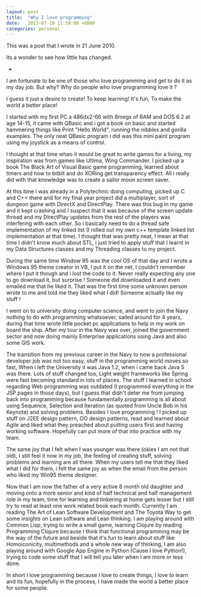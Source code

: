 ```yaml
---
layout: post
title:  "Why I love programming"
date:   2023-07-19 11:59:00 +0800
categories: personal
---
```

This was a post that I wrote in 21 June 2010.

Its a wonder to see how little has changed.

-

I am fortunate to be one of those who love programming and get to do it as my day job. But why? Why do people who love programming love it ?

I guess it just a desire to create! To keep learning! It's fun, To make the world a better place!


I started with my first PC a 486dx2-66 with 8megs of RAM and DOS 6.2 at age 14-15, it came with QBasic and i got a book on basic and started hammering things like Print "Hello World", running the nibbles and gorilla examples. The only neat QBasic program i did was this mini paint program using my joystick as a means of control.

I thought at that time whao it would be great to write games for a living, my inspiration was from games like Ultima, Wing Commander. I picked up a book The Black Art of Visual Basic game programming, learned about timers and how to bitblt and do XORing get transparency effect. All i really did with that knowledge was to create a sailor moon screen saver.

At this time i was already in a Polytechnic doing computing, picked up C and C++ there and for my final year project did a multiplayer, sort of dungeon game with DirectX and DirectPlay. There was this bug in my game and it kept crashing and I suspect that it was because of the screen update thread and my DirectPlay updates from the rest of the players was interfering with each other. So i basically need to do a thread safe implementation of my linked list (I rolled out my own c++ template linked list implementation at that time). I thought that was pretty neat, I mean at that time I didn't know much about STL, i just tried to apply stuff that I learnt in my Data Structures classes and my Threading classes to my project.




During the same time Window 95 was the cool OS of that day and I wrote a Windows 95 theme creator in VB, I put it on the net, I couldn't remember where I put it though and i lost the code to it. Never really expecting any one to go download it, but surprise ! Someone did downloaded it and even emailed me that he liked it. That was the first time some unknown person wrote to me and told me they liked what I did! Someone actually like my stuff !

I went on to university doing computer science, and went to join the Navy nothing to do with programming whatsoever, sailed around for 4 years, during that time wrote little pocket pc applications to help in my work on board the ship. After my tour in the Navy was over, joined the government sector and now doing mainly Enterprise applications using Java and also some GIS work. 

The transition from my previous career in the Navy to now a professional developer job was not too easy, stuff in the programming world moves so fast, When i left the University it was Java 1.2, when i came back Java 5 was there. Lots of stuff changed too, Light weight frameworks like Spring were fast becoming standard in lots of places. The stuff I learned in school regarding Web programming was outdated (I programmed everything in the JSP pages in those days), but I guess that didn't deter me from jumping back into programming because fundamentally programming is all about using Sequence, Selection and Iteration (as quoted from Uncle Bob in his Keynote) and solving problems. Besides I love programming ! I picked up stuff on J2EE design pattern, OO design patterns, read and learned about Agile and liked what they preached about putting users first and having working software. Hopefully can put more of that into practice with my team.

The same joy that I felt when I was younger was there (okies I am not that old), I still feel it now in my job, the feeling of creating stuff, solving problems and learning are all there. When my users tell me that they liked what I did for them, i felt the same joy as when the email from the person who liked my Win95 theme designer.

Now that I am now the father of a very active 8 month old daughter and moving onto a more senior and kind of half technical and half management role in my team, time for learning and tinkering at home gets lesser but I still try to read at least one work related book each month. Currently I am reading The Art of Lean Software Development and The Toyota Way to get some insights on Lean software and Lean thinking. I am playing around with Common Lisp, trying to write a small game, learning Clojure by reading Programming Clojure because I think that functional programming may be the way of the future and beside that it's fun to learn about stuff like Homoiconicity, multimethods and a whole new way of thinking, I am also playing around with Google App Engine in Python (Cause I love Python!), trying to code some stuff that I will tell you later when I am more or less done.
 
In short I love programming because I love to create things, I love to learn and its fun, hopefully in the process, I have made the world a better place for some people.
